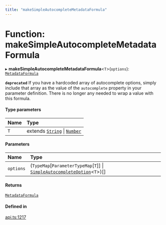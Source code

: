 ```yaml
---
title: "makeSimpleAutocompleteMetadataFormula"
---
```

# Function: makeSimpleAutocompleteMetadataFormula

▸ **makeSimpleAutocompleteMetadataFormula**<`T`\>(`options`): [`MetadataFormula`](../types/MetadataFormula.md)

**`deprecated`** If you have a hardcoded array of autocomplete options, simply include that array
as the value of the `autocomplete` property in your parameter definition. There is no longer
any needed to wrap a value with this formula.

#### Type parameters

| Name | Type |
| :------ | :------ |
| `T` | extends [`String`](../enums/ParameterType.md#string) \| [`Number`](../enums/ParameterType.md#number) |

#### Parameters

| Name | Type |
| :------ | :------ |
| `options` | (`TypeMap`[`ParameterTypeMap`[`T`]] \| [`SimpleAutocompleteOption`](../interfaces/SimpleAutocompleteOption.md)<`T`\>)[] |

#### Returns

[`MetadataFormula`](../types/MetadataFormula.md)

#### Defined in

[api.ts:1217](https://github.com/coda/packs-sdk/blob/main/api.ts#L1217)
